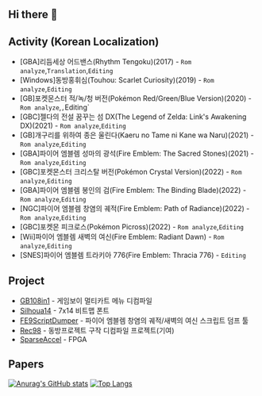 
## Hi there 👋

## Activity (Korean Localization)
* [GBA]리듬세상 어드밴스(Rhythm Tengoku)(2017) -  `Rom analyze`,`Translation`,`Editing`
* [Windows]동방홍휘심(Touhou: Scarlet Curiosity)(2019) -  `Rom analyze`,`Editing`
* [GB]포켓몬스터 적/녹/청 버전(Pokémon Red/Green/Blue Version)(2020) -  `Rom analyze`,`,`Editing`
* [GBC]젤다의 전설 꿈꾸는 섬 DX(The Legend of Zelda: Link's Awakening DX)(2021) -  `Rom analyze`,`Editing`
* [GB]개구리를 위하여 종은 울린다(Kaeru no Tame ni Kane wa Naru)(2021) -  `Rom analyze`,`Editing`
* [GBA]파이어 엠블렘 성마의 광석(Fire Emblem: The Sacred Stones)(2021) -  `Rom analyze`,`Editing`
* [GBC]포켓몬스터 크리스탈 버전(Pokémon Crystal Version)(2022) -  `Rom analyze`,`Editing`
* [GBA]파이어 엠블렘 봉인의 검(Fire Emblem: The Binding Blade)(2022) -  `Rom analyze`,`Editing`
* [NGC]파이어 엠블렘 창염의 궤적(Fire Emblem: Path of Radiance)(2022) -  `Rom analyze`,`Editing`
* [GBC]포켓몬 피크로스(Pokémon Picross)(2022) -  `Rom analyze`,`Editing`
* [Wii]파이어 엠블렘 새벽의 여신(Fire Emblem: Radiant Dawn) -  `Rom analyze`,`Editing`
* [SNES]파이어 엠블렘 트라키아 776(Fire Emblem: Thracia 776) -  `Editing`

## Project
* [GB108in1](https://github.com/Wintiger0222/GB108in1) - 게임보이 멀티카트 메뉴 디컴파일
* [Silhoua14](https://github.com/Wintiger0222/Silhoua14_Font) - 7x14 비트맵 폰트
* [FE9ScriptDumper](https://github.com/Wintiger0222/FE9ScriptDumper) - 파이어 엠블렘 창염의 궤적/새벽의 여신 스크립트 덤프 툴
* [Rec98](https://github.com/Wintiger0222/ReC98) - 동방프로젝트 구작 디컴파일 프로젝트(기여)
* [SparseAccel](https://github.com/Wintiger0222/SparseAccel) - FPGA
<!-- * [EZ2Pattern](https://ez2pattern.kro.kr/) - EZ2ON 패턴 사이트 -->

## Papers

<!--
**Wintiger0222/wintiger0222** is a ✨ _special_ ✨ repository because its `README.md` (this file) appears on your GitHub profile.

Here are some ideas to get you started:

- 🔭 I’m currently working on ...
- 🌱 I’m currently learning ...
- 👯 I’m looking to collaborate on ...
- 🤔 I’m looking for help with ...
- 💬 Ask me about ...
- 📫 How to reach me: ...
- 😄 Pronouns: ...
- ⚡ Fun fact: ...
-->
[![Anurag's GitHub stats](https://github-readme-stats.vercel.app/api?username=wintiger0222)](https://github.com/anuraghazra/github-readme-stats)
[![Top Langs](https://github-readme-stats.vercel.app/api/top-langs/?username=wintiger0222)](https://github.com/anuraghazra/github-readme-stats)
